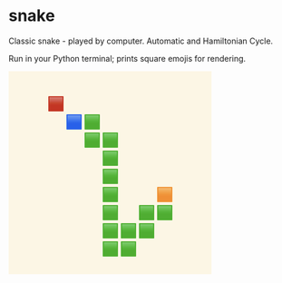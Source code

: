 # snake
Classic snake - played by computer. Automatic and Hamiltonian Cycle.

Run in your Python terminal; prints square emojis for rendering.

![alt text](demo.png)
